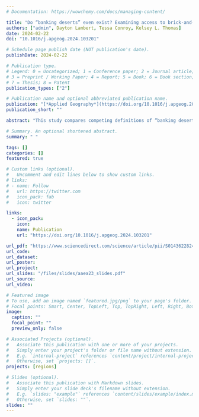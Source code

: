```yaml
---
# Documentation: https://wowchemy.com/docs/managing-content/

title: "Do “banking deserts” even exist? Examining access to brick-and-mortar financial institutions in the continental United States"
authors: ["admin", Dayton Lambert, Tessa Conroy, Kelsey L. Thomas]
date: 2024-02-22
doi: "10.1016/j.apgeog.2024.103201"

# Schedule page publish date (NOT publication's date).
publishDate: 2024-02-22

# Publication type.
# Legend: 0 = Uncategorized; 1 = Conference paper; 2 = Journal article;
# 3 = Preprint / Working Paper; 4 = Report; 5 = Book; 6 = Book section;
# 7 = Thesis; 8 = Patent
publication_types: ["2"]

# Publication name and optional abbreviated publication name.
publication: "[*Applied Geography*](https://doi.org/10.1016/j.apgeog.2024.103201)"
publication_short: ""

abstract: "This study compares competing definitions of “banking deserts” and their applicability in characterizing access to physical financial institutions such as banks, credit unions, or farm credit lenders. Geostatistical techniques are used to locate and spatially analyze financial institutions in census tracts across the lower 48 United States. Logistic regression is used to identify the demographic, economic, and geographic determinants of access to financial institutions. Mapping results indicate that a significant majority of the U.S. population resides near at least one financial institution, challenging the suitability of the “desert” metaphor. Regression models instead measure the extent to which brick-and-mortar financial institutions serve a given area, finding that poverty, lower educational attainment, and lower population density, were consistently associated with being underserved by financial institutions."

# Summary. An optional shortened abstract.
summary: " "

tags: []
categories: []
featured: true

# Custom links (optional).
#   Uncomment and edit lines below to show custom links.
# links:
# - name: Follow
#   url: https://twitter.com
#   icon_pack: fab
#   icon: twitter

links:
  - icon_pack:
    icon:
    name: Publication
    url: "https://doi.org/10.1016/j.apgeog.2024.103201"

url_pdf: "https://www.sciencedirect.com/science/article/pii/S0143622824000067/pdfft"
url_code:
url_dataset:
url_poster:
url_project:
url_slides: "/files/slides/aaea23_slides.pdf"
url_source:
url_video:

# Featured image
# To use, add an image named `featured.jpg/png` to your page's folder.
# Focal points: Smart, Center, TopLeft, Top, TopRight, Left, Right, BottomLeft, Bottom, BottomRight.
image:
  caption: ""
  focal_point: ""
  preview_only: false

# Associated Projects (optional).
#   Associate this publication with one or more of your projects.
#   Simply enter your project's folder or file name without extension.
#   E.g. `internal-project` references `content/project/internal-project/index.md`.
#   Otherwise, set `projects: []`.
projects: [regions]

# Slides (optional).
#   Associate this publication with Markdown slides.
#   Simply enter your slide deck's filename without extension.
#   E.g. `slides: "example"` references `content/slides/example/index.md`.
#   Otherwise, set `slides: ""`.
slides: ""
---
```

